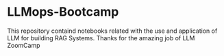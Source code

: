 # LLMops-Bootcamp
This repository containd notebooks related with the use and application of LLM for building RAG Systems. Thanks for the amazing job of  LLM ZoomCamp
